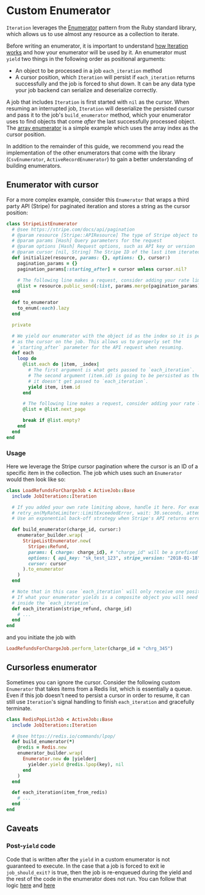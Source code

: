 # Custom Enumerator

`Iteration` leverages the [Enumerator](https://ruby-doc.org/3.2.1/Enumerator.html) pattern from the Ruby standard library,
which allows us to use almost any resource as a collection to iterate.

Before writing an enumerator, it is important to understand [how Iteration works](iteration-how-it-works.md) and how
your enumerator will be used by it. An enumerator must `yield` two things in the following order as positional
arguments:
- An object to be processed in a job `each_iteration` method
- A cursor position, which `Iteration` will persist if `each_iteration` returns successfully and the job is forced to shut
  down. It can be any data type your job backend can serialize and deserialize correctly.

A job that includes `Iteration` is first started with `nil` as the cursor. When resuming an interrupted job, `Iteration`
will deserialize the persisted cursor and pass it to the job's `build_enumerator` method, which your enumerator uses to
find objects that come _after_ the last successfully processed object. The [array enumerator](https://github.com/Shopify/job-iteration/blob/v1.3.6/lib/job-iteration/enumerator_builder.rb#L50-L67)
is a simple example which uses the array index as the cursor position.

In addition to the remainder of this guide, we recommend you read the implementation of the other enumerators that come with the library (`CsvEnumerator`, `ActiveRecordEnumerator`) to gain a better understanding of building enumerators.

## Enumerator with cursor

For a more complex example, consider this `Enumerator` that wraps a third party API (Stripe) for paginated iteration and
stores a string as the cursor position:

```ruby
class StripeListEnumerator
  # @see https://stripe.com/docs/api/pagination
  # @param resource [Stripe::APIResource] The type of Stripe object to request
  # @param params [Hash] Query parameters for the request
  # @param options [Hash] Request options, such as API key or version
  # @param cursor [nil, String] The Stripe ID of the last item iterated over
  def initialize(resource, params: {}, options: {}, cursor:)
    pagination_params = {}
    pagination_params[:starting_after] = cursor unless cursor.nil?

    # The following line makes a request, consider adding your rate limiter here.
    @list = resource.public_send(:list, params.merge(pagination_params), options)
  end

  def to_enumerator
    to_enum(:each).lazy
  end

  private

  # We yield our enumerator with the object id as the index so it is persisted
  # as the cursor on the job. This allows us to properly set the
  # `starting_after` parameter for the API request when resuming.
  def each
    loop do
      @list.each do |item, _index|
        # The first argument is what gets passed to `each_iteration`.
        # The second argument (item.id) is going to be persisted as the cursor,
        # it doesn't get passed to `each_iteration`.
        yield item, item.id
      end

      # The following line makes a request, consider adding your rate limiter here.
      @list = @list.next_page

      break if @list.empty?
    end
  end
end
```

### Usage

Here we leverage the Stripe cursor pagination where the cursor is an ID of a specific item in the collection. The job
which uses such an `Enumerator` would then look like so:

```ruby
class LoadRefundsForChargeJob < ActiveJob::Base
  include JobIteration::Iteration

  # If you added your own rate limiting above, handle it here. For example:
  # retry_on(MyRateLimiter::LimitExceededError, wait: 30.seconds, attempts: :unlimited)
  # Use an exponential back-off strategy when Stripe's API returns errors.

  def build_enumerator(charge_id, cursor:)
    enumerator_builder.wrap(
      StripeListEnumerator.new(
        Stripe::Refund,
        params: { charge: charge_id}, # "charge_id" will be a prefixed Stripe ID such as "chrg_123"
        options: { api_key: "sk_test_123", stripe_version: "2018-01-18" },
        cursor: cursor
      ).to_enumerator
    )
  end

  # Note that in this case `each_iteration` will only receive one positional argument per iteration.
  # If what your enumerator yields is a composite object you will need to unpack it yourself
  # inside the `each_iteration`.
  def each_iteration(stripe_refund, charge_id)
    # ...
  end
end
```

and you initiate the job with

```ruby
LoadRefundsForChargeJob.perform_later(charge_id = "chrg_345")
```

## Cursorless enumerator

Sometimes you can ignore the cursor. Consider the following custom `Enumerator` that takes items from a Redis list, which
is essentially a queue. Even if this job doesn't need to persist a cursor in order to resume, it can still use
`Iteration`'s signal handling to finish `each_iteration` and gracefully terminate.

```ruby
class RedisPopListJob < ActiveJob::Base
  include JobIteration::Iteration

  # @see https://redis.io/commands/lpop/
  def build_enumerator(*)
    @redis = Redis.new
    enumerator_builder.wrap(
      Enumerator.new do |yielder|
        yielder.yield @redis.lpop(key), nil
      end
    )
  end

  def each_iteration(item_from_redis)
    # ...
  end
end
```

## Caveats

### Post-`yield` code

Code that is written after the `yield` in a custom enumerator is not guaranteed to execute. In the case that a job is
forced to exit ie `job_should_exit?` is true, then the job is re-enqueued during the yield and the rest of the code in
the enumerator does not run. You can follow that logic
[here](https://github.com/Shopify/job-iteration/blob/v1.3.6/lib/job-iteration/iteration.rb#L161-L165) and
[here](https://github.com/Shopify/job-iteration/blob/v1.3.6/lib/job-iteration/iteration.rb#L131-L143)
